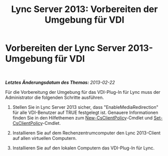 ﻿---
title: 'Lync Server 2013: Vorbereiten der Umgebung für VDI'
TOCTitle: Vorbereiten der Umgebung für VDI
ms:assetid: a3ec2e13-1a73-4b1c-a54a-8db7d4cd50f9
ms:mtpsurl: https://technet.microsoft.com/de-de/library/JJ205154(v=OCS.15)
ms:contentKeyID: 49294968
ms.date: 05/19/2016
mtps_version: v=OCS.15
ms.translationtype: HT
---

# Vorbereiten der Lync Server 2013-Umgebung für VDI

 

_**Letztes Änderungsdatum des Themas:** 2013-02-22_

Für die Vorbereitung der Umgebung für das VDI-Plug-In für Lync muss der Administrator die folgenden Schritte ausführen.

1.  Stellen Sie in Lync Server 2013 sicher, dass "EnableMediaRedirection" für alle VDI-Benutzer auf TRUE festgelegt ist. Genauere Informationen finden Sie in den Hilfethemen zum [New-CsClientPolicy](new-csclientpolicy.md)-Cmdlet und [Set-CsClientPolicy](set-csclientpolicy.md)-Cmdlet.

2.  Installieren Sie auf dem Rechenzentrumcomputer den Lync 2013-Client auf allen virtuellen Computern.

3.  Installieren Sie auf den lokalen Computern das VDI-Plug-In für Lync.

